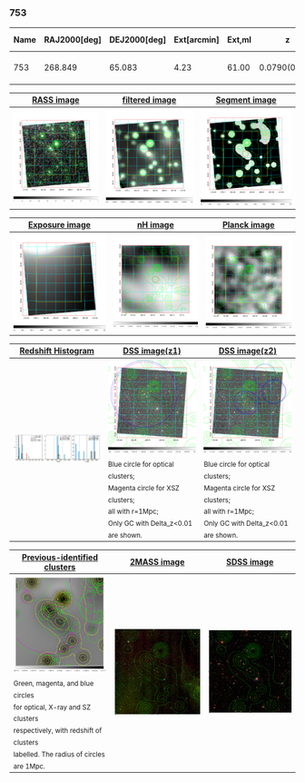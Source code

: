 <div STYLE="page-break-after: always;"></div>

### 753

|Name|RAJ2000[deg]|DEJ2000[deg] |Ext[arcmin]| Ext,ml | z | z_src| C|GC(XSZ,Delta_z<0.01)| GC(OPT,Delta_z<0.01)|GC| R_sig[arcmin] | R500[arcmin] | R500[Mpc]| CRsig[c/s] | CR500[c/s] |L500[1E44 erg/s]|F500[1E-12 erg/s/cm^2]| M500[1E14 Msun]|Tx[keV]|Cnt_sig|Beta|Rc[arcmin]|Comment|Alias|
|---|---|---|---|---|---|------|---|--------|---------|----------|---|---|---|---|---|---|---|---|---|---|---|---|---|---|
|753| 268.849| 65.083| 4.23| 61.00| 0.0790(0.009)| z2, z_xsz| B| MCXC| N, W| C, MCXC, N, W| 16.600| 7.007| 0.628| 0.063(0.006)| 0.073(0.005)| 0.172(0.027)| 1.119(0.173)| 0.76(0.06)| 1.85(0.09)| 2125.1| 0.502(-0.002+0.005)| 3.068(-0.062+0.101)| -| k493|

|[RASS image](../image/753/753_img.pdf)|[filtered image](../image/753/753_fil.pdf)|[Segment image](../image/753/753_seg.pdf)|
|-------------------|--------------------|-------------------|
| <img src="../image/753/753_img.png" width="300">  | <img src="../image/753/753_fil.png" width="300">   | <img src="../image/753/753_seg.png" width="300">  |

|[Exposure image](../image/753/753_mex.pdf)| [nH image](../image/753/753_nh.pdf)| [Planck image](../image/753/753_p.pdf)|
|-------------------|--------------------|-------------------|
|<img src="../image/753/753_mex.png" width="300">   | <img src="../image/753/753_nh.png" width="300">    | <img src="../image/753/753_p.png" width="300"> |

|[Redshift Histogram](../image/753/753_zg.pdf) | [DSS image(z1)](../image/753/753_dss_z1.pdf)      |  [DSS image(z2)](../image/753/753_dss_z2.pdf)    |
|-------------------|--------------------|-------------------|
|<img src="../image/753/753_zg.png" width="300"> |<img src="../image/753/753_dss_z1.png" width="300"> <sub><br>Blue circle for optical clusters; <br>Magenta circle for XSZ clusters; <br>all with r=1Mpc; <br>Only GC with Delta_z<0.01 are shown. </sub>| <img src="../image/753/753_dss_z2.png" width="300"><sub><br>Blue circle for optical clusters; <br>Magenta circle for XSZ clusters; <br>all with r=1Mpc; <br>Only GC with Delta_z<0.01 are shown. </sub> |

|[Previous-identified clusters](../image/753/753_gc.pdf) | [2MASS image](../image/753/753_2mass.pdf)      |[SDSS image](../image/753/753_sdss.pdf)   |
|-------------------|-------------------|-------------------|
|<img src=../image/753/753_gc.png width="300"> <br><sub>Green, magenta, and blue circles <br>for optical, X-ray and SZ clusters <br>respectively, with redshift of clusters <br>labelled. The radius of circles <br>are 1Mpc.</sub>|<img src="../image/753/753_2mass.png" width="300">  | <img src="../image/753/753_sdss.png" width="300">  |




